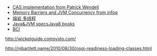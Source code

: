 - [CAS implementation from Patrick Wendell][1]
- [Memory Barriers and JVM Concurrency from infoq][2]
- [熔岩 多线程][3]
- [Java&JVM specs][4][Java8 books][5]
- [BCI][6]

[1]: http://www.pwendell.com/2012/08/13/java-lock-free-deepdive.html
[2]: http://www.infoq.com/articles/memory_barriers_jvm_concurrency/
[3]: http://lavasoft.blog.51cto.com/62575/27069
[4]: https://docs.oracle.com/javase/specs/index.html
[5]: https://docs.oracle.com/javase/8/javase-books.htm
[6]: http://www.java2s.com/Code/Java/Development-Class/ByteCodeInstrumentationBCI.htm


http://wicketguide.comsysto.com/

http://njbartlett.name/2010/08/30/osgi-readiness-loading-classes.html
